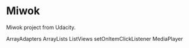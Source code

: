 # Miwok
Miwok project from Udacity.

ArrayAdapters
ArrayLists
ListViews
setOnItemClickListener
MediaPlayer

